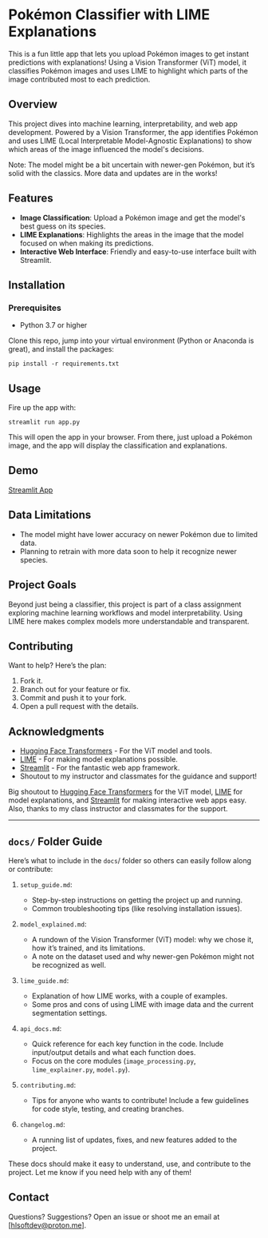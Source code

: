# Pokémon Classifier with LIME Explanations

This is a fun little app that lets you upload Pokémon images to get instant predictions with explanations! Using a Vision Transformer (ViT) model, it classifies Pokémon images and uses LIME to highlight which parts of the image contributed most to each prediction.

## Overview

This project dives into machine learning, interpretability, and web app development. Powered by a Vision Transformer, the app identifies Pokémon and uses LIME (Local Interpretable Model-Agnostic Explanations) to show which areas of the image influenced the model's decisions.

Note: The model might be a bit uncertain with newer-gen Pokémon, but it’s solid with the classics. More data and updates are in the works!

## Features

- **Image Classification**: Upload a Pokémon image and get the model's best guess on its species.
- **LIME Explanations**: Highlights the areas in the image that the model focused on when making its predictions.
- **Interactive Web Interface**: Friendly and easy-to-use interface built with Streamlit.

## Installation

### Prerequisites

- Python 3.7 or higher

Clone this repo, jump into your virtual environment (Python or Anaconda is great), and install the packages:

```pip install -r requirements.txt```

## Usage

Fire up the app with:

```streamlit run app.py```

This will open the app in your browser. From there, just upload a Pokémon image, and the app will display the classification and explanations.

## Demo

[Streamlit App](https://pokemon-classifier.streamlit.app/)

## Data Limitations

- The model might have lower accuracy on newer Pokémon due to limited data.
- Planning to retrain with more data soon to help it recognize newer species.

## Project Goals

Beyond just being a classifier, this project is part of a class assignment exploring machine learning workflows and model interpretability. Using LIME here makes complex models more understandable and transparent.

## Contributing

Want to help? Here’s the plan:

1. Fork it.
2. Branch out for your feature or fix.
3. Commit and push it to your fork.
4. Open a pull request with the details.


## Acknowledgments

- [Hugging Face Transformers]([https://huggingface.co/google/vit-base-patch16-224-in21k]) -  For the ViT model and tools.
- [LIME](https://github.com/marcotcr/lime) - For making model explanations possible.
- [Streamlit](https://streamlit.io/) - For the fantastic web app framework.
- Shoutout to my instructor and classmates for the guidance and support!

Big shoutout to [Hugging Face Transformers]([https://huggingface.co/google/vit-base-patch16-224-in21k]) for the ViT model, [LIME](https://github.com/marcotcr/lime) for model explanations, and [Streamlit](https://streamlit.io/) for making interactive web apps easy. Also, thanks to my class instructor and classmates for the support.

---

## `docs/` Folder Guide
Here’s what to include in the `docs`/ folder so others can easily follow along or contribute:

1. `setup_guide.md`:
   - Step-by-step instructions on getting the project up and running.
   - Common troubleshooting tips (like resolving installation issues).

2. `model_explained.md`:
    - A rundown of the Vision Transformer (ViT) model: why we chose it, how it’s trained, and its limitations.
    - A note on the dataset used and why newer-gen Pokémon might not be recognized as well.

3. `lime_guide.md`:
    - Explanation of how LIME works, with a couple of examples.
    - Some pros and cons of using LIME with image data and the current segmentation settings.

4. `api_docs.md`:
    - Quick reference for each key function in the code. Include input/output details and what each function does.
    - Focus on the core modules (`image_processing.py`, `lime_explainer.py`, `model.py`).

5. `contributing.md`:
    - Tips for anyone who wants to contribute! Include a few guidelines for code style, testing, and creating branches.

6. `changelog.md`:
    - A running list of updates, fixes, and new features added to the project.

These docs should make it easy to understand, use, and contribute to the project. Let me know if you need help with any of them!

## Contact

Questions? Suggestions? Open an issue or shoot me an email at [hlsoftdev@proton.me].
